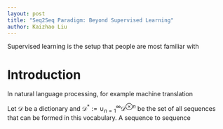 ```yaml
---
layout: post
title: "Seq2Seq Paradigm: Beyond Supervised Learning"
author: Kaizhao Liu
---
```


Supervised learning is the setup that people are most familiar with

# Introduction

In natural language processing, for example machine translation

Let $\mathcal{D}$ be a dictionary and $\mathcal{D}^*:=\cup_{n=1}^\infty \mathcal{D}^{\otimes n}$ be the set of all sequences that can be formed in this vocabulary.
A sequence to sequence 



